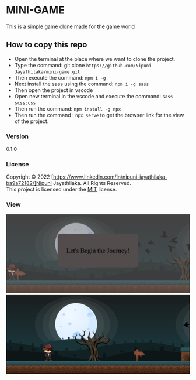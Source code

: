 # MINI-GAME
This is a simple game clone made for the game world



## How to copy this repo
* Open the terminal at the place where we want to clone the project.
* Type the command: git clone `https://github.com/Nipuni-Jayathilaka/mini-game.git`
* Then execute the command: `npm i -g`
* Next install the sass using the command: `npm i -g sass`
* Then open the project in vscode 
* Open new terminal in the vscode and execute the command: `sass scss:css`
* Then run the command: `npm install -g npx`
* Then run the command : `npx serve` to get the browser link for the view of the project.

### Version
0.1.0

### License
Copyright © 2022 [https://www.linkedin.com/in/nipuni-jayathilaka-ba9a72182/]Nipuni Jayathilaka. All Rights Reserved. <br>
This project is licensed under the [MIT](LICENSE.txt) license.

### View
![](asset/view1.png)
![](asset/view2.png)